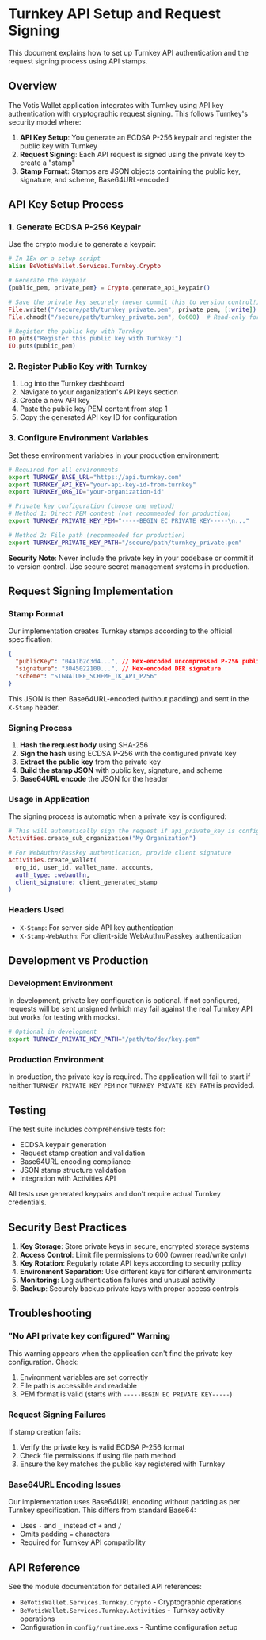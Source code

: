 # Turnkey API Setup and Request Signing

This document explains how to set up Turnkey API authentication and the request signing process using API stamps.

## Overview

The Votis Wallet application integrates with Turnkey using API key authentication with cryptographic request signing. This follows Turnkey's security model where:

1. **API Key Setup**: You generate an ECDSA P-256 keypair and register the public key with Turnkey
2. **Request Signing**: Each API request is signed using the private key to create a "stamp"
3. **Stamp Format**: Stamps are JSON objects containing the public key, signature, and scheme, Base64URL-encoded

## API Key Setup Process

### 1. Generate ECDSA P-256 Keypair

Use the crypto module to generate a keypair:

```elixir
# In IEx or a setup script
alias BeVotisWallet.Services.Turnkey.Crypto

# Generate the keypair
{public_pem, private_pem} = Crypto.generate_api_keypair()

# Save the private key securely (never commit this to version control!)
File.write!("/secure/path/turnkey_private.pem", private_pem, [:write])
File.chmod!("/secure/path/turnkey_private.pem", 0o600)  # Read-only for owner

# Register the public key with Turnkey
IO.puts("Register this public key with Turnkey:")
IO.puts(public_pem)
```

### 2. Register Public Key with Turnkey

1. Log into the Turnkey dashboard
2. Navigate to your organization's API keys section
3. Create a new API key
4. Paste the public key PEM content from step 1
5. Copy the generated API key ID for configuration

### 3. Configure Environment Variables

Set these environment variables in your production environment:

```bash
# Required for all environments
export TURNKEY_BASE_URL="https://api.turnkey.com"
export TURNKEY_API_KEY="your-api-key-id-from-turnkey"
export TURNKEY_ORG_ID="your-organization-id"

# Private key configuration (choose one method)
# Method 1: Direct PEM content (not recommended for production)
export TURNKEY_PRIVATE_KEY_PEM="-----BEGIN EC PRIVATE KEY-----\n..."

# Method 2: File path (recommended for production)
export TURNKEY_PRIVATE_KEY_PATH="/secure/path/turnkey_private.pem"
```

**Security Note**: Never include the private key in your codebase or commit it to version control. Use secure secret management systems in production.

## Request Signing Implementation

### Stamp Format

Our implementation creates Turnkey stamps according to the official specification:

```json
{
  "publicKey": "04a1b2c3d4...", // Hex-encoded uncompressed P-256 public key
  "signature": "3045022100...", // Hex-encoded DER signature
  "scheme": "SIGNATURE_SCHEME_TK_API_P256"
}
```

This JSON is then Base64URL-encoded (without padding) and sent in the `X-Stamp` header.

### Signing Process

1. **Hash the request body** using SHA-256
2. **Sign the hash** using ECDSA P-256 with the configured private key  
3. **Extract the public key** from the private key
4. **Build the stamp JSON** with public key, signature, and scheme
5. **Base64URL encode** the JSON for the header

### Usage in Application

The signing process is automatic when a private key is configured:

```elixir
# This will automatically sign the request if api_private_key is configured
Activities.create_sub_organization("My Organization")

# For WebAuthn/Passkey authentication, provide client signature
Activities.create_wallet(
  org_id, user_id, wallet_name, accounts,
  auth_type: :webauthn,
  client_signature: client_generated_stamp
)
```

### Headers Used

- `X-Stamp`: For server-side API key authentication
- `X-Stamp-WebAuthn`: For client-side WebAuthn/Passkey authentication

## Development vs Production

### Development Environment

In development, private key configuration is optional. If not configured, requests will be sent unsigned (which may fail against the real Turnkey API but works for testing with mocks).

```bash
# Optional in development
export TURNKEY_PRIVATE_KEY_PATH="/path/to/dev/key.pem"
```

### Production Environment

In production, the private key is required. The application will fail to start if neither `TURNKEY_PRIVATE_KEY_PEM` nor `TURNKEY_PRIVATE_KEY_PATH` is provided.

## Testing

The test suite includes comprehensive tests for:

- ECDSA keypair generation
- Request stamp creation and validation
- Base64URL encoding compliance
- JSON stamp structure validation
- Integration with Activities API

All tests use generated keypairs and don't require actual Turnkey credentials.

## Security Best Practices

1. **Key Storage**: Store private keys in secure, encrypted storage systems
2. **Access Control**: Limit file permissions to 600 (owner read/write only)
3. **Key Rotation**: Regularly rotate API keys according to security policy
4. **Environment Separation**: Use different keys for different environments
5. **Monitoring**: Log authentication failures and unusual activity
6. **Backup**: Securely backup private keys with proper access controls

## Troubleshooting

### "No API private key configured" Warning

This warning appears when the application can't find the private key configuration. Check:

1. Environment variables are set correctly
2. File path is accessible and readable
3. PEM format is valid (starts with `-----BEGIN EC PRIVATE KEY-----`)

### Request Signing Failures

If stamp creation fails:

1. Verify the private key is valid ECDSA P-256 format
2. Check file permissions if using file path method
3. Ensure the key matches the public key registered with Turnkey

### Base64URL Encoding Issues

Our implementation uses Base64URL encoding without padding as per Turnkey specification. This differs from standard Base64:

- Uses `-` and `_` instead of `+` and `/`  
- Omits padding `=` characters
- Required for Turnkey API compatibility

## API Reference

See the module documentation for detailed API references:

- `BeVotisWallet.Services.Turnkey.Crypto` - Cryptographic operations
- `BeVotisWallet.Services.Turnkey.Activities` - Turnkey activity operations
- Configuration in `config/runtime.exs` - Runtime configuration setup
